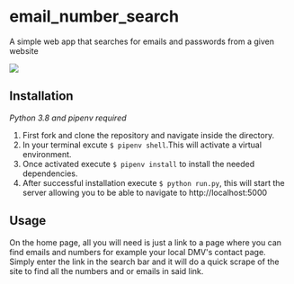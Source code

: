 # email_number_search
A simple web app that searches for emails and passwords from a given website 

<img src="https://media.giphy.com/media/vA7VraF8W12F7zI9GL/giphy.gif" />

## Installation
 *Python 3.8 and pipenv required*
 
 1) First fork and clone the repository and navigate inside the directory. 
 2) In your terminal excute `$ pipenv shell`.This will activate a virtual environment. 
 3) Once activated execute `$ pipenv install` to install the needed dependencies.
 4) After successful installation execute `$ python run.py`, this will start the server allowing you to be able to navigate to http://localhost:5000

## Usage
On the home page, all you will need is just a link to a page where you can find emails and numbers for example your local DMV's contact page. Simply enter the link in the search bar and it will do a quick scrape of the site to find all the numbers and or emails in said link. 
